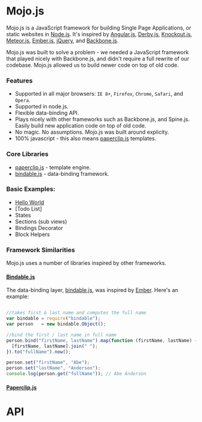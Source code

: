 # Mojo.js

Mojo.js is a JavaScript framework for building Single Page Applications, or static websites in [Node.js](http://nodejs.org/). It's inspired by [Angular.js](http://angularjs.org/), [Derby.js](http://derbyjs.com/), [Knockout.js](http://knockoutjs.com/), [Meteor.js](http://www.meteor.com/), [Ember.js](http://emberjs.com/), [jQuery](http://jquery.com/), and [Backbone.js](http://backbonejs.org/). 

Mojo.js was built to solve a problem - we needed a JavaScript framework that played nicely with Backbone.js, and didn't require a full rewrite of our codebase. Mojo.js allowed us to build newer code on top of old code. 


### Features

- Supported in all major browsers: `IE 8+`, `Firefox`, `Chrome`, `Safari`, and `Opera`.
- Supported in node.js.
- Flexible data-binding API. 
- Plays nicely with other frameworks such as Backbone.js, and Spine.js. Easily build new application code on top of old code.
- No magic. No assumptions. Mojo.js was built around explicity.
- 100% javascript - this also means [paperclip.js](https://github.com/classdojo/paperclip.js) templates.

### Core Libraries

- [paperclip.js](https://github.com/classdojo/paperclip.js) - template engine.
- [bindable.js](https://github.com/classdojo/bindable.js) - data-binding framework.

### Basic Examples:

- [Hello World](http://jsfiddle.net/BZA8K/1/)
- [Todo List]
- States
- Sections (sub views)
- Bindings Decorator
- Block Helpers

### Framework Similarities

Mojo.js uses a number of libraries inspired by other frameworks. 

#### [Bindable.js](https://github.com/classdojo/bindable.js)

The data-binding layer, [bindable.js](https://github.com/classdojo/bindable.js), was inspired by [Ember](http://emberjs.com/). Here's an example:

```javascript

//takes first & last name and computes the full name
var bindable = require("bindable");
var person   = new bindable.Object();

//bind the first / last name in full name
person.bind("firstName, lastName").map(function (firstName, lastName) {
  [firstName, lastName].join(" ");
}).to("fullName").now();

person.set("firstName", "Abe");
person.set("lastName", "Anderson");
console.log(person.get("fullName")); // Abe Anderson
```


#### [Paperclip.js](https://github.com/classdojo/paperclip.js)


# API

